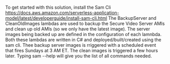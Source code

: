 To get started with this solution, install the Sam Cli 
https://docs.aws.amazon.com/serverless-application-model/latest/developerguide/install-sam-cli.html
The BackupServer and CleanOldImages lambdas are used to backup the Secure Video Server AMIs  and clean up old AMIs (so we only have the latest image).
The server images being backed up are defined in the configuration of each lamnbda.
Both these lambdas  are written in C# and deployed/built/created using the sam cli. Thee backup server images is rriggered with a scheduled event that fires Sundays at 3 AM ET.
The clean images is triggered a few hours later.
Typing sam --help will give you the list of all commands needed.
